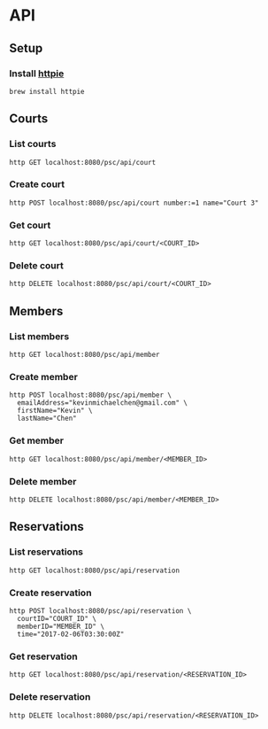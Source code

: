 # API
## Setup
### Install [httpie](https://httpie.org/)
`brew install httpie`

## Courts
### List courts
`http GET localhost:8080/psc/api/court`

### Create court
`http POST localhost:8080/psc/api/court number:=1 name="Court 3"`

### Get court
`http GET localhost:8080/psc/api/court/<COURT_ID>`

### Delete court
`http DELETE localhost:8080/psc/api/court/<COURT_ID>`

## Members
### List members
`http GET localhost:8080/psc/api/member`

### Create member
```
http POST localhost:8080/psc/api/member \
  emailAddress="kevinmichaelchen@gmail.com" \
  firstName="Kevin" \
  lastName="Chen"
```

### Get member
`http GET localhost:8080/psc/api/member/<MEMBER_ID>`

### Delete member
`http DELETE localhost:8080/psc/api/member/<MEMBER_ID>`

## Reservations
### List reservations
`http GET localhost:8080/psc/api/reservation`

### Create reservation
```
http POST localhost:8080/psc/api/reservation \
  courtID="COURT_ID" \
  memberID="MEMBER_ID" \
  time="2017-02-06T03:30:00Z"
```

### Get reservation
`http GET localhost:8080/psc/api/reservation/<RESERVATION_ID>`

### Delete reservation
`http DELETE localhost:8080/psc/api/reservation/<RESERVATION_ID>`
